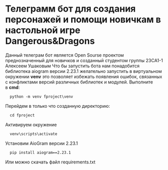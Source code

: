 # Телеграмм бот для создания персонажей и помощи новичкам в настольной игре Dangerous&Dragons
Данный телеграм бот является Open Sourse проектом преднозначенный для новичков и созданный студентом группы 23СА1-1 Алексеем Ушаковым
Что бы запустить бота нам понадобится библиотека aiogram версии 2.23.1 желательно запустить в виртуальном окружении **venv**
это позволяет избежать появления ошибок, связанных с конфликтами версий различных библиотек и модулей. Выполните в **cmd**:
```
  python -m venv fproject\venv
```
Перейдем в только что созданную директорию:
```
  cd fproject
```
Активируем окружение
```
  venv\scripts\activate
```
Установим AioGram версии 2.23.1
```
  pip install aiogram==2.23.1
```
Или можно скачать файл requirements.txt

